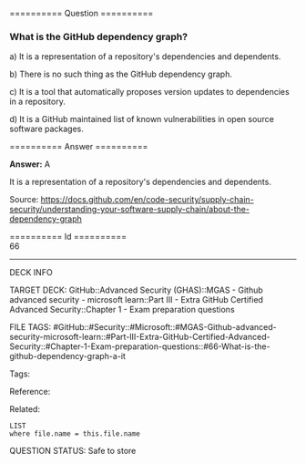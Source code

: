 ========== Question ==========  

### What is the GitHub dependency graph?

a) It is a representation of a repository's dependencies and dependents.

b) There is no such thing as the GitHub dependency graph.

c) It is a tool that automatically proposes version updates to dependencies in a repository.

d) It is a GitHub maintained list of known vulnerabilities in open source software packages.  

========== Answer ==========  

**Answer:** A

It is a representation of a repository's dependencies and dependents.

Source: https://docs.github.com/en/code-security/supply-chain-security/understanding-your-software-supply-chain/about-the-dependency-graph

========== Id ==========  
66

---

DECK INFO

TARGET DECK: GitHub::Advanced Security (GHAS)::MGAS - Github advanced security - microsoft learn::Part III - Extra GitHub Certified Advanced Security::Chapter 1 - Exam preparation questions

FILE TAGS: #GitHub::#Security::#Microsoft::#MGAS-Github-advanced-security-microsoft-learn::#Part-III-Extra-GitHub-Certified-Advanced-Security::#Chapter-1-Exam-preparation-questions::#66-What-is-the-github-dependency-graph-a-it

Tags:

Reference:

Related:

```dataview
LIST
where file.name = this.file.name
```

QUESTION STATUS: Safe to store

